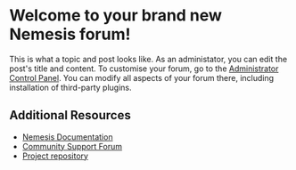 # Welcome to your brand new Nemesis forum!

This is what a topic and post looks like. As an administator, you can edit the post\'s title and content.
To customise your forum, go to the [Administrator Control Panel](../../admin). You can modify all aspects of your forum there, including installation of third-party plugins.

## Additional Resources

* [Nemesis Documentation](http://nemesisbb.readthedocs.org/en/latest/)
* [Community Support Forum](https://www.mysimpleclouds.com)
* [Project repository](https://github.com/jdesk/nemesis)
